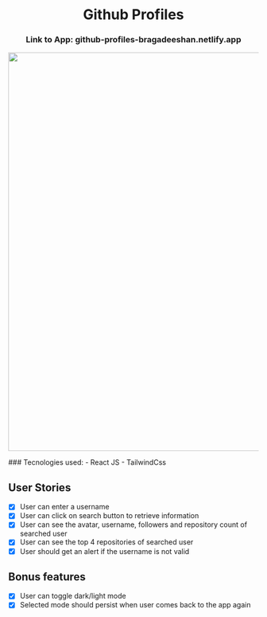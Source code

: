 <h1 align=center >Github Profiles</h1>

<h3 align=center>Link to App: github-profiles-bragadeeshan.netlify.app </h3>
<p align=center>
  <img src="assets/" width=800px />
</p>
### Tecnologies used:
- React JS
- TailwindCss

## User Stories

-   [x] User can enter a username
-   [x] User can click on search button to retrieve information
-   [x] User can see the avatar, username, followers and repository count of searched user
-   [x] User can see the top 4 repositories of searched user
-   [x] User should get an alert if the username is not valid

## Bonus features
-  [x] User can toggle dark/light mode
-  [x] Selected mode should persist when user comes back to the app again
